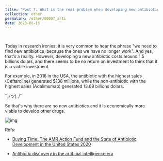 ```yaml
---
title: "Post 7: What is the real problem when developing new antibiotics? 💊"
collection: other
permalink: /other/00007_anti
date: 2023-06-16
---
```


&nbsp;

Today in research ironies: it is very common to hear the phrase "we need to find new antibiotics, because the ones we have no longer work". And yes, that's a reality. However, developing a new antibiotic costs around 1.5 billions dolars, and there seems to be no return on investment to think that it is a viable investment. 

For example, in 2018 in the USA, the antibiotic with the highest sales (Ceftaroline) generated $138 millions, while the non-antibiotic with the highest sales (Adalimumab) generated 13.68 billions dolars.

¯\_(ツ)_/¯

So that's why there are no new antibiotics and it is economically more viable to develop other drugs.

![img](/images/general/00007_anti.jpg)


Refs:
* [Buying Time: The AMR Action Fund and the State of Antibiotic Development in the United States 2020](https://www.ncbi.nlm.nih.gov/pmc/articles/PMC7652093/)

* [Antibiotic discovery in the artificial intelligence era](https://pubmed.ncbi.nlm.nih.gov/36447334/)
